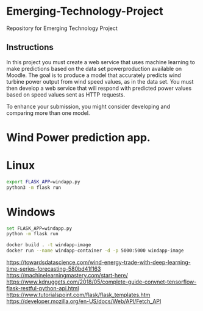 # Emerging-Technology-Project
Repository for Emerging Technology Project
## Instructions
In this project you must create a web service that uses machine learning to make predictions
based on the data set powerproduction available on Moodle. The goal is to
produce a model that accurately predicts wind turbine power output from wind speed
values, as in the data set. You must then develop a web service that will respond with
predicted power values based on speed values sent as HTTP requests. 

To enhance your submission, you might consider developing and comparing more than
one model.

# Wind Power prediction app.

# Linux
```bash
export FLASK_APP=windapp.py
python3 -m flask run
```

# Windows
```bash
set FLASK_APP=windapp.py
python -m flask run
```

```bash
docker build . -t windapp-image
docker run --name windapp-container -d -p 5000:5000 windapp-image
```

https://towardsdatascience.com/wind-energy-trade-with-deep-learning-time-series-forecasting-580bd41f163
https://machinelearningmastery.com/start-here/
https://www.kdnuggets.com/2018/05/complete-guide-convnet-tensorflow-flask-restful-python-api.html
https://www.tutorialspoint.com/flask/flask_templates.htm
https://developer.mozilla.org/en-US/docs/Web/API/Fetch_API